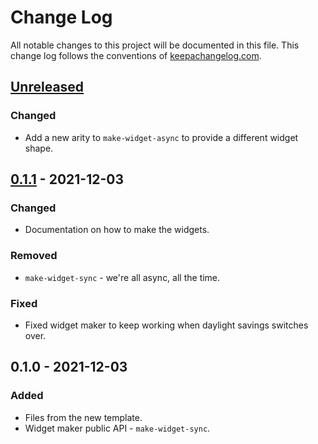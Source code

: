 # Change Log
All notable changes to this project will be documented in this file. This change log follows the conventions of [keepachangelog.com](http://keepachangelog.com/).

## [Unreleased]
### Changed
- Add a new arity to `make-widget-async` to provide a different widget shape.

## [0.1.1] - 2021-12-03
### Changed
- Documentation on how to make the widgets.

### Removed
- `make-widget-sync` - we're all async, all the time.

### Fixed
- Fixed widget maker to keep working when daylight savings switches over.

## 0.1.0 - 2021-12-03
### Added
- Files from the new template.
- Widget maker public API - `make-widget-sync`.

[Unreleased]: https://sourcehost.site/your-name/sudoku/compare/0.1.1...HEAD
[0.1.1]: https://sourcehost.site/your-name/sudoku/compare/0.1.0...0.1.1
